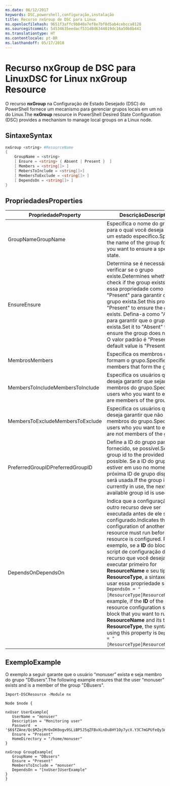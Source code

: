 ```yaml
---
ms.date: 06/12/2017
keywords: DSC,powershell,configuração,instalação
title: Recurso nxGroup de DSC para Linux
ms.openlocfilehash: 9651f3affc9b040a7ef8e7bf8d5ab4cebcca8128
ms.sourcegitcommit: 54534635eedacf531d8d6344019dc16a50b8b441
ms.translationtype: HT
ms.contentlocale: pt-BR
ms.lasthandoff: 05/17/2018
---
```

# <a name="dsc-for-linux-nxgroup-resource"></a><span data-ttu-id="3aea4-103">Recurso nxGroup de DSC para Linux</span><span class="sxs-lookup"><span data-stu-id="3aea4-103">DSC for Linux nxGroup Resource</span></span>

<span data-ttu-id="3aea4-104">O recurso **nxGroup** na Configuração de Estado Desejado (DSC) do PowerShell fornece um mecanismo para gerenciar grupos locais em um nó do Linux.</span><span class="sxs-lookup"><span data-stu-id="3aea4-104">The **nxGroup** resource in PowerShell Desired State Configuration (DSC) provides a mechanism to manage local groups on a Linux node.</span></span>

## <a name="syntax"></a><span data-ttu-id="3aea4-105">Sintaxe</span><span class="sxs-lookup"><span data-stu-id="3aea4-105">Syntax</span></span>

```powershell
nxGroup <string> #ResourceName
{
    GroupName = <string>
    [ Ensure = <string> { Absent | Present }  ]
    [ Members = <string[]> ]
    [ MebersToInclude = <string[]>]
    [ MembersToExclude = <string[]> ]
    [ DependsOn = <string[]> ]
}

```

## <a name="properties"></a><span data-ttu-id="3aea4-106">Propriedades</span><span class="sxs-lookup"><span data-stu-id="3aea4-106">Properties</span></span>

|  <span data-ttu-id="3aea4-107">Propriedade</span><span class="sxs-lookup"><span data-stu-id="3aea4-107">Property</span></span> |  <span data-ttu-id="3aea4-108">Descrição</span><span class="sxs-lookup"><span data-stu-id="3aea4-108">Description</span></span> |
|---|---|
| <span data-ttu-id="3aea4-109">GroupName</span><span class="sxs-lookup"><span data-stu-id="3aea4-109">GroupName</span></span>| <span data-ttu-id="3aea4-110">Especifica o nome do grupo para o qual você deseja garantir um estado específico.</span><span class="sxs-lookup"><span data-stu-id="3aea4-110">Specifies the name of the group for which you want to ensure a specific state.</span></span>|
| <span data-ttu-id="3aea4-111">Ensure</span><span class="sxs-lookup"><span data-stu-id="3aea4-111">Ensure</span></span>| <span data-ttu-id="3aea4-112">Determina se é necessário verificar se o grupo existe.</span><span class="sxs-lookup"><span data-stu-id="3aea4-112">Determines whether to check if the group exists.</span></span> <span data-ttu-id="3aea4-113">Defina essa propriedade como "Present" para garantir que o grupo exista.</span><span class="sxs-lookup"><span data-stu-id="3aea4-113">Set this property to "Present" to ensure the group exists.</span></span> <span data-ttu-id="3aea4-114">Defina-a como "Absent" para garantir que o grupo não exista.</span><span class="sxs-lookup"><span data-stu-id="3aea4-114">Set it to "Absent" to ensure the group does not exist.</span></span> <span data-ttu-id="3aea4-115">O valor padrão é "Present".</span><span class="sxs-lookup"><span data-stu-id="3aea4-115">The default value is "Present".</span></span>|
| <span data-ttu-id="3aea4-116">Membros</span><span class="sxs-lookup"><span data-stu-id="3aea4-116">Members</span></span>| <span data-ttu-id="3aea4-117">Especifica os membros que formam o grupo.</span><span class="sxs-lookup"><span data-stu-id="3aea4-117">Specifies the members that form the group.</span></span>|
| <span data-ttu-id="3aea4-118">MembersToInclude</span><span class="sxs-lookup"><span data-stu-id="3aea4-118">MembersToInclude</span></span>| <span data-ttu-id="3aea4-119">Especifica os usuários que você deseja garantir que sejam membros do grupo.</span><span class="sxs-lookup"><span data-stu-id="3aea4-119">Specifies the users who you want to ensure are members of the group.</span></span>|
| <span data-ttu-id="3aea4-120">MembersToExclude</span><span class="sxs-lookup"><span data-stu-id="3aea4-120">MembersToExclude</span></span>| <span data-ttu-id="3aea4-121">Especifica os usuários que você deseja garantir que não sejam membros do grupo.</span><span class="sxs-lookup"><span data-stu-id="3aea4-121">Specifies the users who you want to ensure are not members of the group.</span></span>|
| <span data-ttu-id="3aea4-122">PreferredGroupID</span><span class="sxs-lookup"><span data-stu-id="3aea4-122">PreferredGroupID</span></span>| <span data-ttu-id="3aea4-123">Define a ID do grupo para o valor fornecido, se possível.</span><span class="sxs-lookup"><span data-stu-id="3aea4-123">Sets the group id to the provided value if possible.</span></span> <span data-ttu-id="3aea4-124">Se a ID do grupo estiver em uso no momento, a próxima ID de grupo disponível será usada.</span><span class="sxs-lookup"><span data-stu-id="3aea4-124">If the group id is currently in use, the next available group id is used.</span></span>|
| <span data-ttu-id="3aea4-125">DependsOn</span><span class="sxs-lookup"><span data-stu-id="3aea4-125">DependsOn</span></span> | <span data-ttu-id="3aea4-126">Indica que a configuração de outro recurso deve ser executada antes de ele ser configurado.</span><span class="sxs-lookup"><span data-stu-id="3aea4-126">Indicates that the configuration of another resource must run before this resource is configured.</span></span> <span data-ttu-id="3aea4-127">Por exemplo, se a **ID** do bloco de script de configuração do recurso que você deseja executar primeiro for **ResourceName** e seu tipo for **ResourceType**, a sintaxe para usar essa propriedade será `DependsOn = "[ResourceType]ResourceName"`.</span><span class="sxs-lookup"><span data-stu-id="3aea4-127">For example, if the **ID** of the resource configuration script block that you want to run first is **ResourceName** and its type is **ResourceType**, the syntax for using this property is `DependsOn = "[ResourceType]ResourceName"`.</span></span>|

## <a name="example"></a><span data-ttu-id="3aea4-128">Exemplo</span><span class="sxs-lookup"><span data-stu-id="3aea4-128">Example</span></span>

<span data-ttu-id="3aea4-129">O exemplo a seguir garante que o usuário “monuser” exista e seja membro do grupo "DBusers".</span><span class="sxs-lookup"><span data-stu-id="3aea4-129">The following example ensures that the user “monuser” exists and is a member of the group "DBusers".</span></span>

```
Import-DSCResource -Module nx

Node $node {

nxUser UserExample{
   UserName = "monuser"
   Description = "Monitoring user"
   Password  =    '$6$fZAne/Qc$MZejMrOxDK0ogv9SLiBP5J5qZFBvXLnDu8HY1Oy7ycX.Y3C7mGPUfeQy3A82ev3zIabhDQnj2ayeuGn02CqE/0'
   Ensure = "Present"
   HomeDirectory = "/home/monuser"
}

nxGroup GroupExample{
   GroupName = "DBusers"
   Ensure = "Present"
   MembersToInclude = "monuser"
   DependsOn = "[nxUser]UserExample"
}
}
```